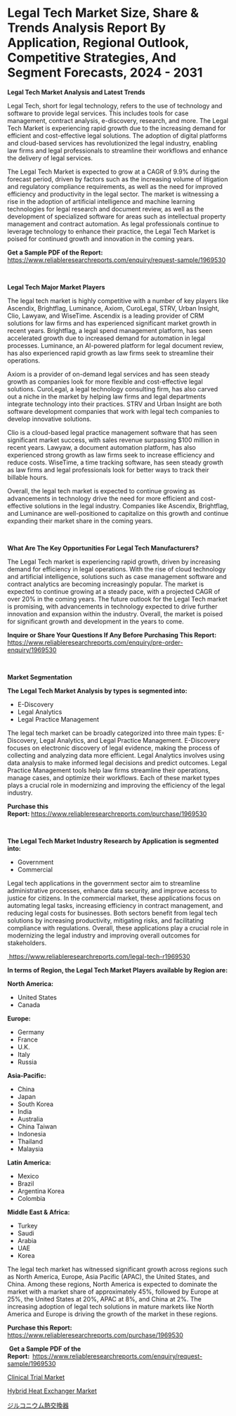 <p><h1>Legal Tech Market Size, Share & Trends Analysis Report By Application, Regional Outlook, Competitive Strategies, And Segment Forecasts, 2024 - 2031</h1></p><p><strong>Legal Tech Market Analysis and Latest Trends</strong></p>
<p><p>Legal Tech, short for legal technology, refers to the use of technology and software to provide legal services. This includes tools for case management, contract analysis, e-discovery, research, and more. The Legal Tech Market is experiencing rapid growth due to the increasing demand for efficient and cost-effective legal solutions. The adoption of digital platforms and cloud-based services has revolutionized the legal industry, enabling law firms and legal professionals to streamline their workflows and enhance the delivery of legal services.</p><p>The Legal Tech Market is expected to grow at a CAGR of 9.9% during the forecast period, driven by factors such as the increasing volume of litigation and regulatory compliance requirements, as well as the need for improved efficiency and productivity in the legal sector. The market is witnessing a rise in the adoption of artificial intelligence and machine learning technologies for legal research and document review, as well as the development of specialized software for areas such as intellectual property management and contract automation. As legal professionals continue to leverage technology to enhance their practice, the Legal Tech Market is poised for continued growth and innovation in the coming years.</p></p>
<p><strong>Get a Sample PDF of the Report:&nbsp;</strong> <a href="https://www.reliableresearchreports.com/enquiry/request-sample/1969530">https://www.reliableresearchreports.com/enquiry/request-sample/1969530</a></p>
<p>&nbsp;</p>
<p><strong>Legal Tech Major Market Players</strong></p>
<p><p>The legal tech market is highly competitive with a number of key players like Ascendix, Brightflag, Luminance, Axiom, CuroLegal, STRV, Urban Insight, Clio, Lawyaw, and WiseTime. Ascendix is a leading provider of CRM solutions for law firms and has experienced significant market growth in recent years. Brightflag, a legal spend management platform, has seen accelerated growth due to increased demand for automation in legal processes. Luminance, an AI-powered platform for legal document review, has also experienced rapid growth as law firms seek to streamline their operations.</p><p>Axiom is a provider of on-demand legal services and has seen steady growth as companies look for more flexible and cost-effective legal solutions. CuroLegal, a legal technology consulting firm, has also carved out a niche in the market by helping law firms and legal departments integrate technology into their practices. STRV and Urban Insight are both software development companies that work with legal tech companies to develop innovative solutions.</p><p>Clio is a cloud-based legal practice management software that has seen significant market success, with sales revenue surpassing $100 million in recent years. Lawyaw, a document automation platform, has also experienced strong growth as law firms seek to increase efficiency and reduce costs. WiseTime, a time tracking software, has seen steady growth as law firms and legal professionals look for better ways to track their billable hours.</p><p>Overall, the legal tech market is expected to continue growing as advancements in technology drive the need for more efficient and cost-effective solutions in the legal industry. Companies like Ascendix, Brightflag, and Luminance are well-positioned to capitalize on this growth and continue expanding their market share in the coming years.</p></p>
<p>&nbsp;</p>
<p><strong>What Are The Key Opportunities For Legal Tech Manufacturers?</strong></p>
<p><p>The Legal Tech market is experiencing rapid growth, driven by increasing demand for efficiency in legal operations. With the rise of cloud technology and artificial intelligence, solutions such as case management software and contract analytics are becoming increasingly popular. The market is expected to continue growing at a steady pace, with a projected CAGR of over 20% in the coming years. The future outlook for the Legal Tech market is promising, with advancements in technology expected to drive further innovation and expansion within the industry. Overall, the market is poised for significant growth and development in the years to come.</p></p>
<p><strong>Inquire or Share Your Questions If Any Before Purchasing This Report:</strong> <a href="https://www.reliableresearchreports.com/enquiry/pre-order-enquiry/1969530">https://www.reliableresearchreports.com/enquiry/pre-order-enquiry/1969530</a></p>
<p>&nbsp;</p>
<p><strong>Market Segmentation</strong></p>
<p><strong>The Legal Tech Market Analysis by types is segmented into:</strong></p>
<p><ul><li>E-Discovery</li><li>Legal Analytics</li><li>Legal Practice Management</li></ul></p>
<p><p>The legal tech market can be broadly categorized into three main types: E-Discovery, Legal Analytics, and Legal Practice Management. E-Discovery focuses on electronic discovery of legal evidence, making the process of collecting and analyzing data more efficient. Legal Analytics involves using data analysis to make informed legal decisions and predict outcomes. Legal Practice Management tools help law firms streamline their operations, manage cases, and optimize their workflows. Each of these market types plays a crucial role in modernizing and improving the efficiency of the legal industry.</p></p>
<p><strong>Purchase this Report:&nbsp;</strong><a href="https://www.reliableresearchreports.com/purchase/1969530">https://www.reliableresearchreports.com/purchase/1969530</a></p>
<p>&nbsp;</p>
<p><strong>The Legal Tech Market Industry Research by Application is segmented into:</strong></p>
<p><ul><li>Government</li><li>Commercial</li></ul></p>
<p><p>Legal tech applications in the government sector aim to streamline administrative processes, enhance data security, and improve access to justice for citizens. In the commercial market, these applications focus on automating legal tasks, increasing efficiency in contract management, and reducing legal costs for businesses. Both sectors benefit from legal tech solutions by increasing productivity, mitigating risks, and facilitating compliance with regulations. Overall, these applications play a crucial role in modernizing the legal industry and improving overall outcomes for stakeholders.</p></p>
<p><a href="https://www.reliableresearchreports.com/legal-tech-r1969530">&nbsp;https://www.reliableresearchreports.com/legal-tech-r1969530</a></p>
<p><strong>In terms of Region, the Legal Tech Market Players available by Region are:</strong></p>
<p>
    <p> <strong> North America: </strong>
        <ul>
            <li>United States</li>
            <li>Canada</li>
        </ul>
        </p> 
    <p> <strong> Europe: </strong>
        <ul>
            <li>Germany</li>
            <li>France</li>
            <li>U.K.</li>
            <li>Italy</li>
            <li>Russia</li>
        </ul>
        </p> 
    <p> <strong> Asia-Pacific: </strong>
        <ul>
            <li>China</li>
            <li>Japan</li>
            <li>South Korea</li>
            <li>India</li>
            <li>Australia</li>
            <li>China Taiwan</li>
            <li>Indonesia</li>
            <li>Thailand</li>
            <li>Malaysia</li>
        </ul>
        </p> 
    <p> <strong> Latin America: </strong>
        <ul>
            <li>Mexico</li>
            <li>Brazil</li>
            <li>Argentina Korea</li>
            <li>Colombia</li>
        </ul>
        </p> 
    <p> <strong> Middle East & Africa: </strong>
        <ul>
            <li>Turkey</li>
            <li>Saudi</li>
            <li>Arabia</li>
            <li>UAE</li>
            <li>Korea</li>
        </ul>
    </p>
    </p>
<p><p>The legal tech market has witnessed significant growth across regions such as North America, Europe, Asia Pacific (APAC), the United States, and China. Among these regions, North America is expected to dominate the market with a market share of approximately 45%, followed by Europe at 25%, the United States at 20%, APAC at 8%, and China at 2%. The increasing adoption of legal tech solutions in mature markets like North America and Europe is driving the growth of the market in these regions.</p></p>
<p><strong>Purchase this Report: </strong><a href="https://www.reliableresearchreports.com/purchase/1969530">https://www.reliableresearchreports.com/purchase/1969530</a></p>
<p>&nbsp;<strong>Get a Sample PDF of the Report:&nbsp;&nbsp;</strong><a href="https://www.reliableresearchreports.com/enquiry/request-sample/1969530">https://www.reliableresearchreports.com/enquiry/request-sample/1969530</a></p>
<p><strong></strong></p>
<p><p><a href="https://www.linkedin.com/pulse/clinical-trial-market-research-report-its-history-forecast-fuznf?trackingId=P3n9grbtHhujT6ASstsFOg%3D%3D">Clinical Trial Market</a></p><p><a href="https://www.linkedin.com/pulse/analyzing-hybrid-heat-exchanger-market-global-industry-perspective-p10se?trackingId=s1GZiEpqEKOf5P0iESjm0Q%3D%3D">Hybrid Heat Exchanger Market</a></p><p><a href="https://github.com/JaydaWisoky2014/Market-Research-Report-List-1/blob/main/686920925978.md">ジルコニウム熱交換器</a></p></p>
